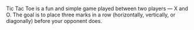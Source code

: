 Tic Tac Toe is a fun and simple game played between two players — X and O.
The goal is to place three marks in a row (horizontally, vertically, or diagonally) before your opponent does.
